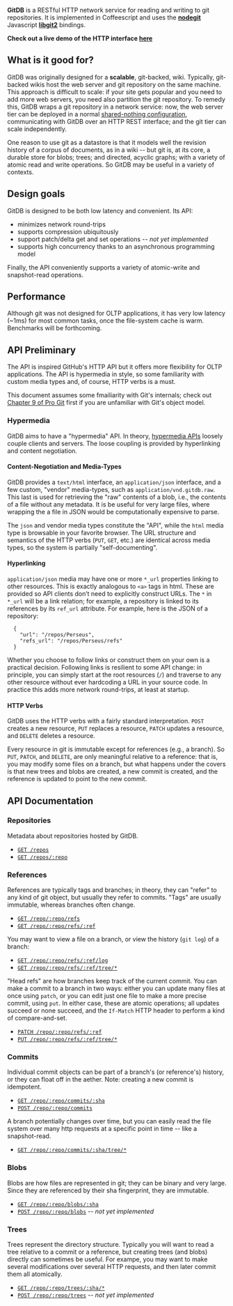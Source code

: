 **GitDB** is a RESTful HTTP network service for reading and writing to git repositories. It is implemented in Coffeescript and uses the [**nodegit**](https://github.com/nodegit/nodegit) Javascript [**libgit2**](http://libgit2.github.com/) bindings.

**Check out a live demo of the HTTP interface [here](http://gitdb.elasticbeanstalk.com/repos/gitdb/refs/heads/master/tree/README.md)**

## What is it good for?

GitDB was originally designed for a **scalable**, git-backed, wiki. Typically, git-backed wikis host the web server and git repository on the same machine. This approach is difficult to scale: if your site gets popular and you need to add more web servers, you need also partition the git repository. To remedy this, GitDB wraps a git repository in a network service: now, the web server tier can be deployed in a normal [shared-nothing configuration](http://en.wikipedia.org/wiki/Shared_nothing_architecture), communicating with GitDB over an HTTP REST interface; and the git tier can scale independently.

One reason to use git as a datastore is that it models well the revision history of a corpus of documents, as in a wiki -- but git is, at its core, a durable store for blobs; trees; and directed, acyclic graphs; with a variety of atomic read and write operations. So GitDB may be useful in a variety of contexts.

## Design goals

GitDB is designed to be both low latency and convenient. Its API:

* minimizes network round-trips
* supports compression ubiquitously
* support patch/delta get and set operations -- *not yet implemented*
* supports high concurrency thanks to an asynchronous programming model

Finally, the API conveniently supports a variety of atomic-write and snapshot-read operations.

## Performance

Although git was not designed for OLTP applications, it has very low latency (~1ms) for most common tasks, once the file-system cache is warm. Benchmarks will be forthcoming.

## API Preliminary

The API is inspired GitHub's HTTP API but it offers more flexibility for OLTP applications. The API is hypermedia in style, so some familiarity with custom media types and, of course, HTTP verbs is a must.

This document assumes some fmailiarity with Git's internals; check out [Chapter 9 of Pro Git](http://git-scm.com/book/en/Git-Internals) first if you are unfamiliar with Git's object model.

### Hypermedia

GitDB aims to have a "hypermedia" API. In theory, [hypermedia APIs](http://roy.gbiv.com/untangled/2008/rest-apis-must-be-) loosely couple clients and servers. The loose coupling is provided by hyperlinking and content negotiation.

#### Content-Negotiation and Media-Types

GitDB provides a `text/html` interface, an `application/json` interface, and a few custom, "vendor" media-types, such as `application/vnd.gitdb.raw`. This last is used for retrieving the "raw" contents of a blob, i.e., the contents of a file without any metadata. It is be useful for very large files, where wrapping the a file in JSON would be computationally expensive to parse.

The `json` and vendor media types constitute the "API", while the `html` media type is browsable in your favorite browser. The URL structure and semantics of the HTTP verbs (`PUT`, `GET`, etc.) are identical across media types, so the system is partially "self-documenting".

#### Hyperlinking

`application/json` media may have one or more `*_url` properties linking to other resources. This is exactly analogous to `<a>` tags in html. These are provided so API clients don’t need to explicitly construct URLs. The `*` in `*_url` will be a link relation; for example, a repository is linked to its references by its `ref_url` attribute. For example, here is the JSON of a repository:

      {
        "url": "/repos/Perseus",
        "refs_url": "/repos/Perseus/refs"
      }

Whether you choose to follow links or construct them on your own is a practical decision. Following links is resilient to some API change: in principle, you can simply start at the root resources (`/`) and traverse to any other resource without ever hardcoding a URL in your source code. In practice this adds more network round-trips, at least at startup.

#### HTTP Verbs

GitDB uses the HTTP verbs with a fairly standard interpretation. `POST` creates a new resource, `PUT` replaces a resource, `PATCH` updates a resource, and `DELETE` deletes a resource.

Every resource in git is immutable except for references (e.g., a branch). So `PUT`, `PATCH`, and `DELETE`, are only meaningful relative to a reference: that is, you may modify some files on a branch, but what happens under the covers is that new trees and blobs are created, a new commit is created, and the reference is updated to point to the new commit.

## API Documentation

### Repositories

Metadata about repositories hosted by GitDB.

* [`GET /repos`](https://github.com/nkallen/gitdb/wiki/Repositories#get-all-repositories)
* [`GET /repos/:repo`](https://github.com/nkallen/gitdb/wiki/Repositories#get-a-repository)

### References

References are typically tags and branches; in theory, they can "refer" to any kind of git object, but usually they refer to commits. "Tags" are usually immutable, whereas branches often change.

* [`GET /repo/:repo/refs`](https://github.com/nkallen/gitdb/wiki/References#get-all-references)
* [`GET /repo/:repo/refs/:ref`](https://github.com/nkallen/gitdb/wiki/References#get-a-reference)

You may want to view a file on a branch, or view the history (`git log`) of a branch:

* [`GET /repo/:repo/refs/:ref/log`](https://github.com/nkallen/gitdb/wiki/References#get-the-history-of-a-reference)
* [`GET /repo/:repo/refs/:ref/tree/*`](https://github.com/nkallen/gitdb/wiki/References#get-a-tree-relative-to-a-reference)

"Head refs" are how branches keep track of the current commit. You can make a commit to a branch in two ways: either you can update many files at once using `patch`, or you can edit just one file to make a more precise commit, using `put`. In either case, these are atomic operations; all updates succeed or none succeed, and the `If-Match` HTTP header to perform a kind of compare-and-set.

* [`PATCH /repo/:repo/refs/:ref`](https://github.com/nkallen/gitdb/wiki/References#make-a-commit-to-a-reference)
* [`PUT /repo/:repo/refs/:ref/tree/*`](https://github.com/nkallen/gitdb/wiki/References#create-or-update-a-file-on-a-reference)

### Commits

Individual commit objects can be part of a branch's (or reference's) history, or they can float off in the aether. Note: creating a new commit is idempotent.

* [`GET /repo/:repo/commits/:sha`](https://github.com/nkallen/gitdb/wiki/Commits#get-a-commit)
* [`POST /repo/:repo/commits`](https://github.com/nkallen/gitdb/wiki/Commits#create-a-commit)

A branch potentially changes over time, but you can easily read the file system over many http requests at a specific point in time -- like a snapshot-read.

* [`GET /repo/:repo/commits/:sha/tree/*`](https://github.com/nkallen/gitdb/wiki/Commits#get-a-tree-relative-to-a-commit)

### Blobs

Blobs are how files are represented in git; they can be binary and very large. Since they are referenced by their sha fingerprint, they are immutable.

* [`GET /repo/:repo/blobs/:sha`](https://github.com/nkallen/gitdb/wiki/Blobs#get-a-blob)
* [`POST /repo/:repo/blobs`](https://github.com/nkallen/gitdb/wiki/Blobs#create-a-blob) -- *not yet implemented*

### Trees

Trees represent the directory structure. Typically you will want to read a tree relative to a commit or a reference, but creating trees (and blobs) directly can sometimes be useful. For exampe, you may want to make several modifications over several HTTP requests, and then later commit them all atomically.

* [`GET /repo/:repo/trees/:sha/*`](https://github.com/nkallen/gitdb/wiki/Trees#get-a-tree)
* [`POST /repo/:repo/trees`](https://github.com/nkallen/gitdb/wiki/Trees#create-a-tree) -- *not yet implemented*
